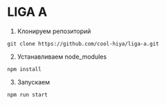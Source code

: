 # LIGA A 

1. Клонируем репозиторий
 ```
 git clone https://github.com/cool-hiya/liga-a.git
 ```
2. Устанавливаем node_modules
 ```
 npm install
 ```
3. Запускаем
 ```
 npm run start
 ```

